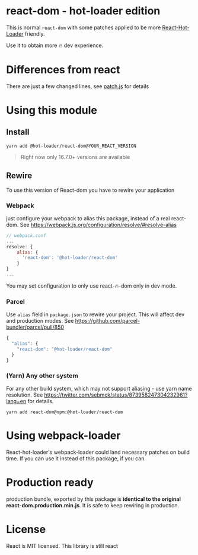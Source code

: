 react-dom - hot-loader edition
=====
This is normal `react-dom` with some patches applied to be more 
[React-Hot-Loader](https://github.com/gaearon/react-hot-loader) friendly.

Use it to obtain more 🔥 dev experience.

# Differences from react
There are just a few changed lines, see [patch.js](https://github.com/gaearon/react-hot-loader/blob/master/src/webpack/patch.js) for details

# Using this module

## Install
```text
yarn add @hot-loader/react-dom@YOUR_REACT_VERSION
```
> Right now only 16.7.0+ versions are available

## Rewire
To use this version of React-dom you have to rewire your application

### Webpack
just configure your webpack to alias this package, instead of a real react-dom.
See https://webpack.js.org/configuration/resolve/#resolve-alias
```js
// webpack.conf
...
resolve: {
    alias: {
      'react-dom': '@hot-loader/react-dom'
    }
}
...
```
You may set configuration to only use react-🔥-dom only in dev mode.
### Parcel
Use `alias` field in `package.json` to rewire your project. This will affect dev and production modes.
See https://github.com/parcel-bundler/parcel/pull/850
```js
{
  "alias": {
    "react-dom": "@hot-loader/react-dom"
  }
}
```

### (Yarn) Any other system
For any other build system, which may not support aliasing - use yarn name resolution.
See https://twitter.com/sebmck/status/873958247304232961?lang=en for details.
```text
yarn add react-dom@npm:@hot-loader/react-dom
```

# Using webpack-loader
React-hot-loader's webpack-loader could land necessary patches on
build time. If you can use it instead of this package, if you can.

# Production ready
production bundle, exported by this package is __identical to the original
react-dom.production.min.js__. It is safe to keep rewiring in production.


# License
React is MIT licensed. This library is still react
